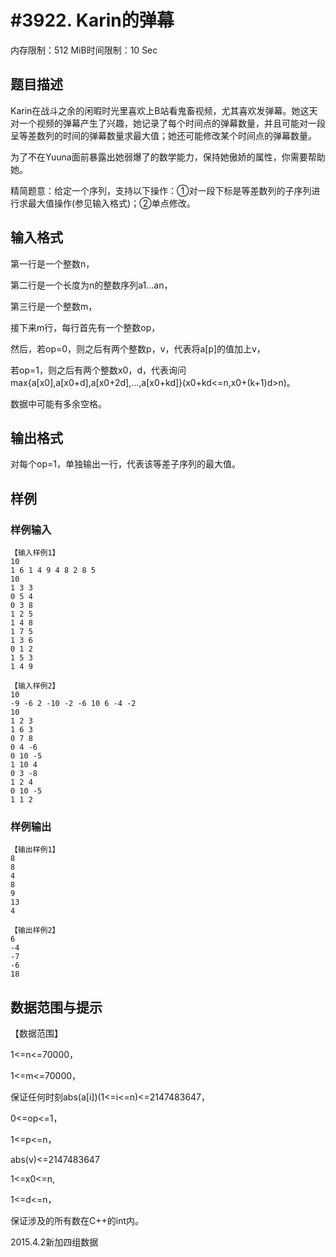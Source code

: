 # #3922. Karin的弹幕

内存限制：512 MiB时间限制：10 Sec

## 题目描述

Karin在战斗之余的闲暇时光里喜欢上B站看鬼畜视频，尤其喜欢发弹幕。她这天对一个视频的弹幕产生了兴趣，她记录了每个时间点的弹幕数量，并且可能对一段呈等差数列的时间的弹幕数量求最大值；她还可能修改某个时间点的弹幕数量。

为了不在Yuuna面前暴露出她弱爆了的数学能力，保持她傲娇的属性，你需要帮助她。

精简题意：给定一个序列，支持以下操作：①对一段下标是等差数列的子序列进行求最大值操作(参见输入格式)；②单点修改。

## 输入格式

第一行是一个整数n，

第二行是一个长度为n的整数序列a1...an，

第三行是一个整数m，

接下来m行，每行首先有一个整数op，

然后，若op=0，则之后有两个整数p，v，代表将a[p]的值加上v，

若op=1，则之后有两个整数x0，d，代表询问max{a[x0],a[x0+d],a[x0+2d],...,a[x0+kd]}(x0+kd<=n,x0+(k+1)d>n)。

数据中可能有多余空格。

## 输出格式

对每个op=1，单独输出一行，代表该等差子序列的最大值。

## 样例

### 样例输入

    
    【输入样例1】
    10
    1 6 1 4 9 4 8 2 8 5
    10
    1 3 3
    0 5 4
    0 3 8
    1 2 5
    1 4 8
    1 7 5
    1 3 6
    0 1 2
    1 5 3
    1 4 9
    
    【输入样例2】
    10
    -9 -6 2 -10 -2 -6 10 6 -4 -2
    10
    1 2 3
    1 6 3
    0 7 8
    0 4 -6
    0 10 -5
    1 10 4
    0 3 -8
    1 2 4
    0 10 -5
    1 1 2
    

### 样例输出

    
    【输出样例1】
    8
    8
    4
    8
    9
    13
    4
    
    【输出样例2】
    6
    -4
    -7
    -6
    18
    

## 数据范围与提示

【数据范围】

1<=n<=70000，

1<=m<=70000，

保证任何时刻abs(a[i])(1<=i<=n)<=2147483647，

0<=op<=1，

1<=p<=n，

abs(v)<=2147483647

1<=x0<=n,

1<=d<=n，

保证涉及的所有数在C++的int内。

2015.4.2新加四组数据
